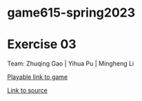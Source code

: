 # game615-spring2023
# Exercise 03

Team: Zhuqing Gao |
      Yihua Pu |
      Mingheng Li

[Playable link to game](https://mingheng117.github.io/game615-spring2023-03/play/)

[Link to source](https://github.com/Mingheng117/game615-spring2023-03/tree/main/exercise03)
